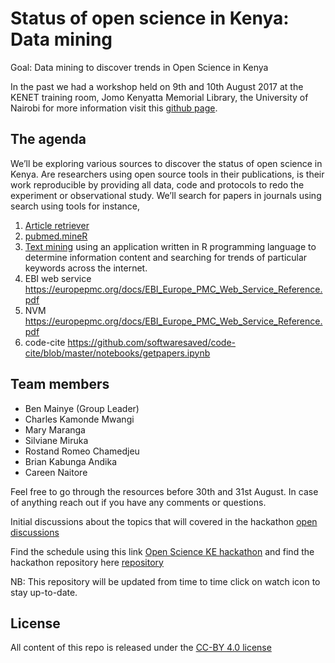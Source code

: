 # Status of open science in Kenya: Data mining

Goal: Data mining to discover trends in Open Science in Kenya

In the past we had a workshop held on 9th and 10th August 2017 at the KENET training room, Jomo Kenyatta Memorial Library, the University of Nairobi for more information visit this [github page](https://bioinfonet.github.io/OpenScienceKE/). 

## The agenda

We’ll be exploring various sources to discover the status of open science in Kenya. Are researchers using open source tools in their publications, is their work reproducible by providing all data, code and protocols to redo the experiment or observational study. We’ll search for papers in journals using search using tools for instance, 
1. [Article retriever](https://github.com/esohkevin/OpenScienceKEHackathon/blob/master/EDirect.md)
2. [pubmed.mineR](https://www.ncbi.nlm.nih.gov/pubmed/26564970)
3. [Text mining](https://gettingappy.shinyapps.io/wordcloudunigrams/) using an application written in R programming language to determine information content and searching for trends of particular keywords across the internet.
4. EBI web service https://europepmc.org/docs/EBI_Europe_PMC_Web_Service_Reference.pdf
5. NVM  https://europepmc.org/docs/EBI_Europe_PMC_Web_Service_Reference.pdf
6. code-cite https://github.com/softwaresaved/code-cite/blob/master/notebooks/getpapers.ipynb


## Team members 

* Ben Mainye (Group Leader)
* Charles Kamonde Mwangi
* Mary Maranga
* Silviane Miruka
* Rostand Romeo Chamedjeu
* Brian Kabunga Andika
* Careen Naitore

Feel free to go through the resources before 30th and 31st August. In case of anything reach out if you have any comments or questions.

Initial discussions about the topics that will covered in the hackathon [open discussions](https://github.com/BioinfoNet/OpenScienceKEHackathon/issues)


Find the schedule using this link [Open Science KE hackathon](https://github.com/BioinfoNet/OpenScienceKEHackathon/blob/master/hackathonschedule.md) and find the hackathon repository here [repository](https://github.com/BioinfoNet/OpenScienceKEHackathon)

NB: This repository will be updated from time to time click on watch icon to stay up-to-date.

## License
All content of this repo is released under the [CC-BY 4.0 license](https://creativecommons.org/licenses/by/4.0/legalcode)
